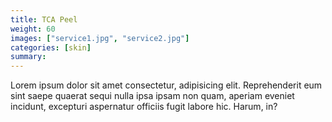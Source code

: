 ```yaml
---
title: TCA Peel
weight: 60
images: ["service1.jpg", "service2.jpg"]
categories: [skin]
summary: 
---
```

Lorem ipsum dolor sit amet consectetur, adipisicing elit. Reprehenderit eum sint saepe quaerat sequi nulla ipsa ipsam non quam, aperiam eveniet incidunt, excepturi aspernatur officiis fugit labore hic. Harum, in?